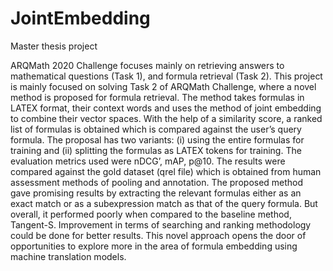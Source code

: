 # JointEmbedding
Master thesis project

ARQMath 2020 Challenge focuses mainly on retrieving answers to mathematical questions (Task 1), and formula retrieval (Task 2). 
This project is mainly focused on solving Task 2 of ARQMath Challenge, where a novel method is proposed for formula retrieval.
The method takes formulas in LATEX format, their context words and uses the method of joint
embedding to combine their vector spaces. With the help of a similarity score, a ranked list of
formulas is obtained which is compared against the user’s query formula. The proposal has two
variants: (i) using the entire formulas for training and (ii) splitting the formulas as LATEX tokens
for training. The evaluation metrics used were nDCG’, mAP, p@10. The results were compared
against the gold dataset (qrel file) which is obtained from human assessment methods of pooling
and annotation. The proposed method gave promising results by extracting the relevant formulas
either as an exact match or as a subexpression match as that of the query formula. But overall,
it performed poorly when compared to the baseline method, Tangent-S. Improvement in terms
of searching and ranking methodology could be done for better results. This novel approach
opens the door of opportunities to explore more in the area of formula embedding using machine
translation models.
